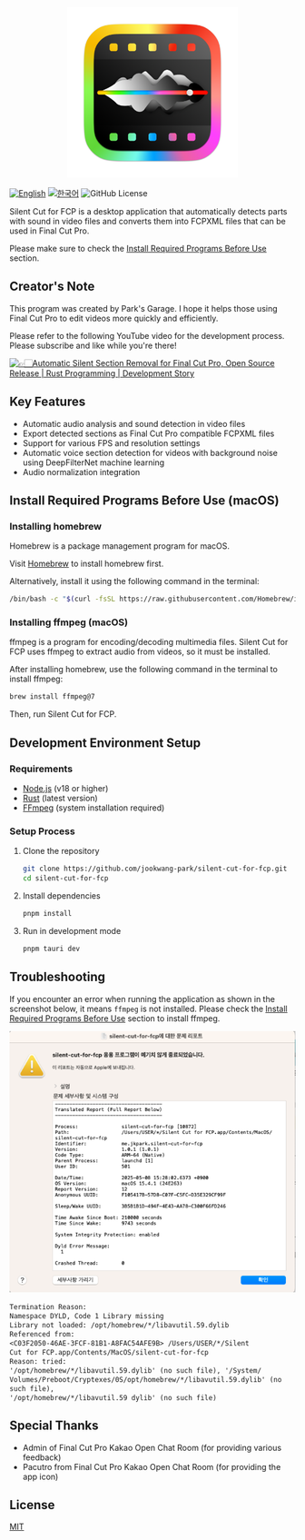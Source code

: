 <p align="center">
<img src="app-icon.png" width="300" height="300" border="0"/>
</p>

[![English](https://img.shields.io/badge/English-Click-yellow)](README.md)
[![한국어](https://img.shields.io/badge/한국어-클릭-yellow)](README-ko.md)
![GitHub License](https://img.shields.io/github/license/jookwang-park/silent-cut-for-fcp)

Silent Cut for FCP is a desktop application that automatically detects parts with sound in video files
and converts them into FCPXML files that can be used in Final Cut Pro.

Please make sure to check the [Install Required Programs Before Use](#install-required-programs-before-use-macos) section.

## Creator's Note

This program was created by Park's Garage. I hope it helps those using Final Cut Pro
to edit videos more quickly and efficiently.

Please refer to the following YouTube video for the development process. Please subscribe and like while you're there!

[![👉🏻Automatic Silent Section Removal for Final Cut Pro, Open Source Release | Rust Programming | Development Story](http://img.youtube.com/vi/P8be0132Yqw/0.jpg)](https://www.youtube.com/watch?v=P8be0132Yqw&t=0s)

## Key Features

- Automatic audio analysis and sound detection in video files
- Export detected sections as Final Cut Pro compatible FCPXML files
- Support for various FPS and resolution settings
- Automatic voice section detection for videos with background noise using DeepFilterNet machine learning
- Audio normalization integration

## Install Required Programs Before Use (macOS)

### Installing homebrew

Homebrew is a package management program for macOS.

Visit [Homebrew](https://brew.sh) to install homebrew first.

Alternatively, install it using the following command in the terminal:

```bash
/bin/bash -c "$(curl -fsSL https://raw.githubusercontent.com/Homebrew/install/HEAD/install.sh)"
```

### Installing ffmpeg (macOS)

ffmpeg is a program for encoding/decoding multimedia files. Silent Cut for FCP uses ffmpeg to extract audio from videos, so it must be installed.

After installing homebrew, use the following command in the terminal to install ffmpeg:

```bash
brew install ffmpeg@7
```

Then, run Silent Cut for FCP.

## Development Environment Setup

### Requirements

- [Node.js](https://nodejs.org/) (v18 or higher)
- [Rust](https://www.rust-lang.org/tools/install) (latest version)
- [FFmpeg](https://ffmpeg.org/download.html) (system installation required)

### Setup Process

1. Clone the repository
   ```bash
   git clone https://github.com/jookwang-park/silent-cut-for-fcp.git
   cd silent-cut-for-fcp
   ```

2. Install dependencies
   ```bash
   pnpm install
   ```

3. Run in development mode
   ```bash
   pnpm tauri dev
   ```

## Troubleshooting

If you encounter an error when running the application as shown in the screenshot below, it means `ffmpeg` is not installed.
Please check the [Install Required Programs Before Use](#install-required-programs-before-use-macos) section to install ffmpeg.

![Troubleshoot Image 01](images/troubleshoot01.png)

```
Termination Reason:
Namespace DYLD, Code 1 Library missing
Library not loaded: /opt/homebrew/*/libavutil.59.dylib
Referenced from:
<C03F2050-46AE-3FCF-81B1-A8FAC54AFE9B> /Users/USER/*/Silent
Cut for FCP.app/Contents/MacOS/silent-cut-for-fcp
Reason: tried:
'/opt/homebrew/*/libavutil.59.dylib' (no such file), '/System/
Volumes/Preboot/Cryptexes/0S/opt/homebrew/*/libavutil.59.dylib' (no such file),
'/opt/homebrew/*/libavutil.59 dylib' (no such file)
```

## Special Thanks
- Admin of Final Cut Pro Kakao Open Chat Room (for providing various feedback)
- Pacutro from Final Cut Pro Kakao Open Chat Room (for providing the app icon)

## License

[MIT](LICENSE)

